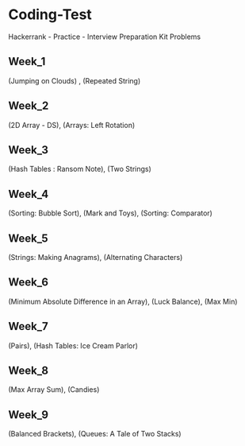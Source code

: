 # Coding-Test

Hackerrank - Practice - Interview Preparation Kit Problems

## Week_1
<a> (Jumping on Clouds) , (Repeated String) </a>

## Week_2

<a> (2D Array - DS), (Arrays: Left Rotation) </a>

## Week_3

<a> (Hash Tables : Ransom Note), (Two Strings) </a>

## Week_4

<a> (Sorting: Bubble Sort), (Mark and Toys), (Sorting: Comparator) </a>

## Week_5

<a> (Strings: Making Anagrams), (Alternating Characters) </a> 

## Week_6

<a> (Minimum Absolute Difference in an Array), (Luck Balance), (Max Min) </a>

## Week_7

<a> (Pairs), (Hash Tables: Ice Cream Parlor) </a>

## Week_8

<a> (Max Array Sum), (Candies) </a>

## Week_9

<a> (Balanced Brackets), (Queues: A Tale of Two Stacks) </a>
